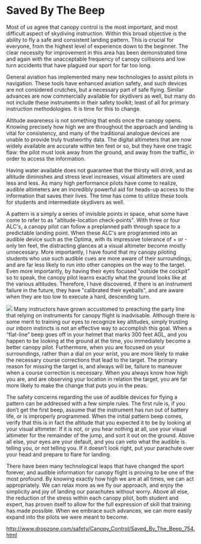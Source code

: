 #  Saved By The Beep
Most of us agree that canopy control is the most important, and most difficult aspect of skydiving instruction. Within this broad objective is the ability to fly a safe and consistent landing pattern. This is crucial for everyone, from the highest level of experience down to the beginner. The clear necessity for improvement in this area has been demonstrated time and again with the unacceptable frequency of canopy collisions and low turn accidents that have plagued our sport for far too long.

General aviation has implemented many new technologies to assist pilots in navigation. These tools have enhanced aviation safety, and such devices are not considered crutches, but a necessary part of safe flying. Similar advances are now commercially available for skydivers as well, but many do not include these instruments in their safety toolkit; least of all for primary instruction methodologies. It is time for this to change.

Altitude awareness is not something that ends once the canopy opens. Knowing precisely how high we are throughout the approach and landing is vital for consistency, and many of the traditional analogue devices are unable to provide truly trustworthy data. The digital altimeters that are now widely available are accurate within ten feet or so, but they have one tragic flaw: the pilot must look away from the ground, and away from the traffic, in order to access the information.

Having water available does not guarantee that the thirsty will drink, and as altitude diminishes and stress level increases, visual altimeters are used less and less. As many high performance pilots have come to realize, audible altimeters are an incredibly powerful aid for heads-up access to the information that saves their lives. The time has come to utilize these tools for students and intermediate skydivers as well.

A pattern is a simply a series of invisible points in space, what some have come to refer to as "altitude-location check-points". With three or four ALC's, a canopy pilot can follow a preplanned path through space to a predictable landing point. When these ALC's are programmed into an audible device such as the Optima, with its impressive tolerance of + or - only ten feet, the distracting glances at a visual altimeter become mostly unnecessary. More importantly, I have found that my canopy piloting students who use such audible cues are more aware of their surroundings, and are far less likely to run into other canopies on the way to the target. Even more importantly, by having their eyes focused "outside the cockpit" so to speak, the canopy pilot learns exactly what the ground looks like at the various altitudes. Therefore, I have discovered, if there is an instrument failure in the future, they have "calibrated their eyeballs", and are aware when they are too low to execute a hard, descending turn.

![](http://www.dropzone.com/images/safety/2/8092-largest__canopy_map02_1_.jpg)
Many instructors have grown accustomed to preaching the party line that relying on instruments for canopy flight is inadvisable. Although there is some merit to training our eyes to recognize key altitudes, simply trusting our inborn instincts is not an effective way to accomplish this goal. When a “flat-line” beep goes off in your helmet that marks 300 feet AGL, and you happen to be looking at the ground at the time, you immediately become a better canopy pilot. Furthermore, when you are focused on your surroundings, rather than a dial on your wrist, you are more likely to make the necessary course corrections that lead to the target. The primary reason for missing the target is, and always will be, failure to maneuver when a course correction is necessary. When you always know how high you are, and are observing your location in relation the target, you are far more likely to make the change that puts you in the peas.

The safety concerns regarding the use of audible devices for flying a pattern can be addressed with a few simple rules. The first rule is, if you don’t get the first beep, assume that the instrument has run out of battery life, or is improperly programmed. When the initial pattern beep comes, verify that this is in fact the altitude that you expected it to be by looking at your visual altimeter. If it is not, or you hear nothing at all, use your visual altimeter for the remainder of the jump, and sort it out on the ground. Above all else, your eyes are your default, and you can veto what the audible is telling you, or not telling you. If it doesn’t look right, put your parachute over your head and prepare to flare for landing.

There have been many technological leaps that have changed the sport forever, and audible information for canopy flight is proving to be one of the most profound. By knowing exactly how high we are at all times, we can act appropriately. We can relax more as we fly our approach, and enjoy the simplicity and joy of landing our parachutes without worry. Above all else, the reduction of the stress within each canopy pilot, both student and expert, has proven itself to allow for the full expression of skill that training has made possible. When we embrace such advances, we can more easily expand into the pilots we were meant to become.


http://www.dropzone.com/safety/Canopy_Control/Saved_By_The_Beep_754.html
